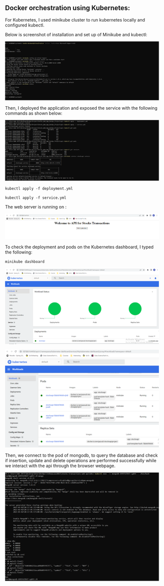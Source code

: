 ## Docker orchestration using Kubernetes:

For Kubernetes, I used minikube cluster to run kubernetes locally and configured kubectl.

Below is screenshot of installation and set up of Minikube and kubectl:

![Web Page18](../images/Kubernetes/MinikubeSetup.png)

Then, I deployed the application and exposed the service with the following commands as shown below:

![Web Page19](../images/Kubernetes/ServiceRunning.png)

```
kubectl apply -f deployment.yml
```

```
kubectl apply -f service.yml
```

The web server is running on :

![Web Page20](../images/Kubernetes/ServiceRunningPort64164.png)

To check the deployment and pods on the Kubernetes dashboard, I typed the following:

```
minikube dashboard
```

![Web Page21](../images/Kubernetes/minikubedashboard_1.png)

![Web Page22](../images/Kubernetes/minikubedashboard_3.png)

Then, we connect to the pod of mongodb, to query the database and check if insertion, update and delete operations are performed successfully while we interact with the api through the browser webpage.

![Web Page23](../images/Kubernetes/New/dboperations.png)